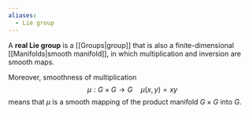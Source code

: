 ```yaml
---
aliases:
  - Lie group
---
```

A **real Lie group** is a [[Groups|group]] that is also a finite-dimensional [[Manifolds|smooth manifold]], in which multiplication and inversion are smooth maps.

Moreover, smoothness of multiplication
$$\mu: G\times G \to G\quad \mu(x, y)=xy$$
means that $\mu$ is a smooth mapping of the product manifold $G\times G$ into $G$.